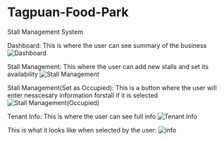 # Tagpuan-Food-Park
Stall Management System

Dashboard: This is where the user can see summary of the business
![Dashboard](https://github.com/CarlosNatanauan/Tagpuan-Food-Park/assets/94023674/71ce9649-c18c-47d2-a225-d69ab88f186d)

Stall Management: This where the user can add new stalls and set its availability
![Stall Management](https://github.com/CarlosNatanauan/Tagpuan-Food-Park/assets/94023674/c0865305-8ed8-45f1-b73a-3455e47aa789)

Stall Management(Set as Occupied): This is a button where the user will enter nesscesary information forstall if it is selected
![Stall Management(Occupied)](https://github.com/CarlosNatanauan/Tagpuan-Food-Park/assets/94023674/f20a5f20-4560-4c49-abe7-a04527137f9b)

Tenant Info: This is where the user can see full info
![Tenant Info](https://github.com/CarlosNatanauan/Tagpuan-Food-Park/assets/94023674/92d93a8f-4086-4c31-bc06-6587e3e8f639)

This is what it looks like when selected by the user:
![info](https://github.com/CarlosNatanauan/Tagpuan-Food-Park/assets/94023674/8d35a0db-9cfd-4a3d-bdfd-0db66c79c6e7)

